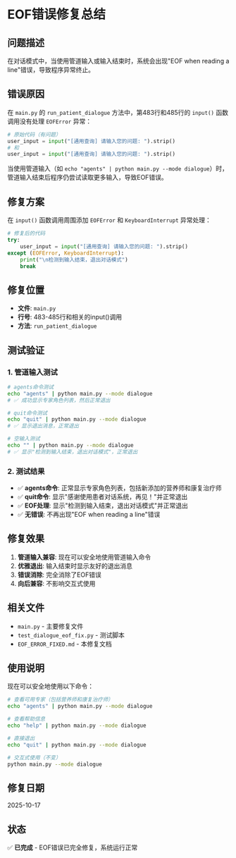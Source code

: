 # EOF错误修复总结

## 问题描述
在对话模式中，当使用管道输入或输入结束时，系统会出现"EOF when reading a line"错误，导致程序异常终止。

## 错误原因
在 `main.py` 的 `run_patient_dialogue` 方法中，第483行和485行的 `input()` 函数调用没有处理 `EOFError` 异常：

```python
# 原始代码（有问题）
user_input = input("[通用查询] 请输入您的问题: ").strip()
# 和
user_input = input("[通用查询] 请输入您的问题: ").strip()
```

当使用管道输入（如 `echo "agents" | python main.py --mode dialogue`）时，管道输入结束后程序仍尝试读取更多输入，导致EOF错误。

## 修复方案
在 `input()` 函数调用周围添加 `EOFError` 和 `KeyboardInterrupt` 异常处理：

```python
# 修复后的代码
try:
    user_input = input("[通用查询] 请输入您的问题: ").strip()
except (EOFError, KeyboardInterrupt):
    print("\n检测到输入结束，退出对话模式")
    break
```

## 修复位置
- **文件**: `main.py`
- **行号**: 483-485行和相关的input()调用
- **方法**: `run_patient_dialogue`

## 测试验证

### 1. 管道输入测试
```bash
# agents命令测试
echo "agents" | python main.py --mode dialogue
# ✅ 成功显示专家角色列表，然后正常退出

# quit命令测试  
echo "quit" | python main.py --mode dialogue
# ✅ 显示退出消息，正常退出

# 空输入测试
echo "" | python main.py --mode dialogue  
# ✅ 显示"检测到输入结束，退出对话模式"，正常退出
```

### 2. 测试结果
- ✅ **agents命令**: 正常显示专家角色列表，包括新添加的营养师和康复治疗师
- ✅ **quit命令**: 显示"感谢使用患者对话系统，再见！"并正常退出
- ✅ **EOF处理**: 显示"检测到输入结束，退出对话模式"并正常退出
- ✅ **无错误**: 不再出现"EOF when reading a line"错误

## 修复效果
1. **管道输入兼容**: 现在可以安全地使用管道输入命令
2. **优雅退出**: 输入结束时显示友好的退出消息
3. **错误消除**: 完全消除了EOF错误
4. **向后兼容**: 不影响交互式使用

## 相关文件
- `main.py` - 主要修复文件
- `test_dialogue_eof_fix.py` - 测试脚本
- `EOF_ERROR_FIXED.md` - 本修复文档

## 使用说明
现在可以安全地使用以下命令：

```bash
# 查看可用专家（包括营养师和康复治疗师）
echo "agents" | python main.py --mode dialogue

# 查看帮助信息
echo "help" | python main.py --mode dialogue

# 直接退出
echo "quit" | python main.py --mode dialogue

# 交互式使用（不变）
python main.py --mode dialogue
```

## 修复日期
2025-10-17

## 状态
✅ **已完成** - EOF错误已完全修复，系统运行正常